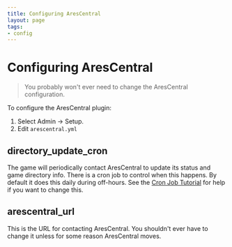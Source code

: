```yaml
---
title: Configuring AresCentral
layout: page
tags:
- config
---
```

# Configuring AresCentral

> You probably won't ever need to change the AresCentral configuration.

To configure the AresCentral plugin:

1. Select Admin -> Setup.
2. Edit `arescentral.yml`

## directory_update_cron

The game will periodically contact AresCentral to update its status and game directory info.  There is a cron job to control when this happens.  By default it does this daily during off-hours.  See the [Cron Job Tutorial](http://www.aresmush.com/tutorials/code/cron) for help if you want to change this.

## arescentral_url

This is the URL for contacting AresCentral.  You shouldn't ever have to change it unless for some reason AresCentral moves.